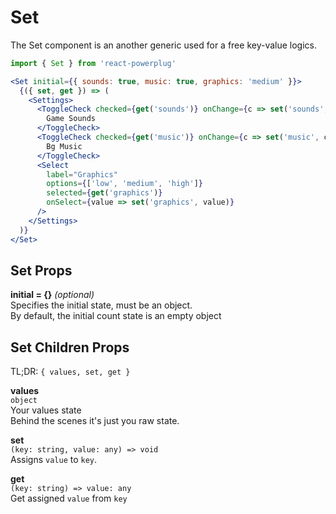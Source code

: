 # Set

The Set component is an another generic used for a free key-value logics.

```js
import { Set } from 'react-powerplug'
``` 

```jsx
<Set initial={{ sounds: true, music: true, graphics: 'medium' }}>
  {({ set, get }) => (
    <Settings>
      <ToggleCheck checked={get('sounds')} onChange={c => set('sounds', c)}>
        Game Sounds
      </ToggleCheck>
      <ToggleCheck checked={get('music')} onChange={c => set('music', c)}>
        Bg Music
      </ToggleCheck>
      <Select
        label="Graphics"
        options={['low', 'medium', 'high']}
        selected={get('graphics')}
        onSelect={value => set('graphics', value)}
      />
    </Settings>
  )}
</Set>
``` 

## Set Props

**initial = {}** *(optional)*  
Specifies the initial state, must be an object.  
By default, the initial count state is an empty object

## Set Children Props

TL;DR: `{ values, set, get }`

**values**  
`object`  
Your values state  
Behind the scenes it's just you raw state.

**set**  
`(key: string, value: any) => void`  
Assigns `value` to `key`.  

**get**  
`(key: string) => value: any`  
Get assigned `value` from `key`

